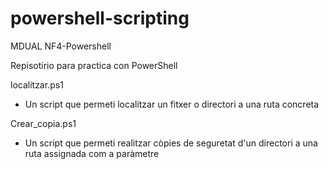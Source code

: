 # powershell-scripting
MDUAL NF4-Powershell

Repisotirio para practica con PowerShell

localitzar.ps1
- Un script que permeti localitzar un fitxer o directori a una ruta concreta

Crear_copia.ps1
- Un script que permeti realitzar còpies de seguretat d'un directori a una ruta assignada com a paràmetre
